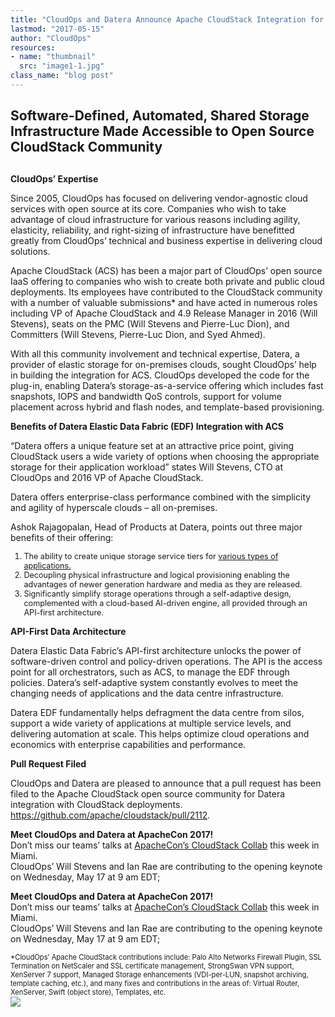 ```yaml
---
title: "CloudOps and Datera Announce Apache CloudStack Integration for Web-Scale Storage Service"
lastmod: "2017-05-15"
author: "CloudOps"
resources:
- name: "thumbnail"
  src: "image1-1.jpg"
class_name: "blog post"
---
```


<div><h2>Software-Defined, Automated, Shared Storage Infrastructure Made Accessible to Open Source CloudStack Community<p></p></h2><h2></h2></div>

<p><b>CloudOps’ Expertise</b></p>

<p>Since 2005, CloudOps has focused on delivering vendor-agnostic cloud services with open source at its core. Companies who wish to take advantage of cloud infrastructure for various reasons including agility, elasticity, reliability, and right-sizing of infrastructure have benefitted greatly from CloudOps’ technical and business expertise in delivering cloud solutions.</p>

<p>Apache CloudStack (ACS) has been a major part of CloudOps’ open source IaaS offering to companies who wish to create both private and public cloud deployments. Its employees have contributed to the CloudStack community with a number of valuable submissions* and have acted in numerous roles including VP of Apache CloudStack and 4.9 Release Manager in 2016 (Will Stevens), seats on the PMC (Will Stevens and Pierre-Luc Dion), and Committers (Will Stevens, Pierre-Luc Dion, and Syed Ahmed).</p>

<p>With all this community involvement and technical expertise, Datera, a provider of elastic storage for on-premises clouds, sought CloudOps’ help in building the integration for ACS. CloudOps developed the code for the plug-in, enabling Datera’s storage-as-a-service offering which includes fast snapshots, IOPS and bandwidth QoS controls, support for volume placement across hybrid and flash nodes, and template-based provisioning.</p>

<p><b>Benefits of Datera Elastic Data Fabric (EDF) Integration with ACS</b></p>

<p>“Datera offers a unique feature set at an attractive price point, giving CloudStack users a wide variety of options when choosing the appropriate storage for their application workload” states Will Stevens, CTO at CloudOps and 2016 VP of Apache CloudStack.</p>

<p>Datera offers enterprise-class performance combined with the simplicity and agility of hyperscale clouds – all on-premises.</p>

<p>Ashok Rajagopalan, Head of Products at Datera, points out three major benefits of their offering:</p>

<div><ol style="font-size:90%"><li>The ability to create unique storage service tiers for <a href="http://www.datera.io/blog/data-is-currency/" target="_blank"> various types of applications.</a></li><li>Decoupling physical infrastructure and logical provisioning enabling the advantages of newer generation hardware and media as they are released.</li><li>Significantly simplify storage operations through a self-adaptive design, complemented  with a cloud-based AI-driven engine, all provided through an API-first architecture.</li></ol></div>

<p><b>API-First Data Architecture</b></p>

<p>Datera Elastic Data Fabric’s API-first architecture unlocks the power of software-driven control and policy-driven operations. The API is the access point for all orchestrators, such as ACS, to manage the EDF through policies. Datera’s self-adaptive system constantly evolves to meet the changing needs of applications and the data centre infrastructure.</p>

<p>Datera EDF fundamentally helps defragment the data centre from silos, support a wide variety of applications at multiple service levels, and delivering automation at scale. This helps optimize cloud operations and economics with enterprise capabilities and performance.</p>

<p><b>Pull Request Filed</b></p>

<p>CloudOps and Datera are pleased to announce that a pull request has been filed to the Apache CloudStack open source community for Datera integration with CloudStack deployments. <a href="https://github.com/apache/cloudstack/pull/2112" target="_blank">https://github.com/apache/cloudstack/pull/2112</a>.</p>

<p><b>Meet CloudOps and Datera at ApacheCon 2017!</b><br> Don’t miss our teams’ talks at <a href="http://us.cloudstackcollab.org/#schedule" target="_blank"> ApacheCon’s CloudStack Collab</a> this week in Miami.<br> CloudOps’ Will Stevens and Ian Rae are contributing to the opening keynote on Wednesday, May 17 at 9 am EDT;</p>

<p><b>Meet CloudOps and Datera at ApacheCon 2017!</b><br> Don’t miss our teams’ talks at <a href="http://us.cloudstackcollab.org/#schedule" target="_blank"> ApacheCon’s CloudStack Collab</a> this week in Miami.<br> CloudOps’ Will Stevens and Ian Rae are contributing to the opening keynote on Wednesday, May 17 at 9 am EDT;</p>

<div style="font-size: 80%">*CloudOps’ Apache CloudStack contributions include: Palo Alto Networks Firewall Plugin, SSL Termination on NetScaler and SSL certificate management, StrongSwan VPN support, XenServer 7 support, Managed Storage enhancements (VDI-per-LUN, snapshot archiving, template caching, etc.), and many fixes and contributions in the areas of: Virtual Router, XenServer, Swift (object store), Templates, etc.</div>

<div class="row">
    <div class="col-xl-8 offset-xl-2 col-lg-10 offset-lg-1 col-md-10 offset-md-1 col-sm-12 col-xs-12 cta-image">
      <img src="/images/blog/cta/white-paper.jpeg">
    </div>
</div>